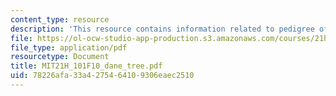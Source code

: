```yaml
---
content_type: resource
description: 'This resource contains information related to pedigree of dane. '
file: https://ol-ocw-studio-app-production.s3.amazonaws.com/courses/21h-101-american-history-to-1865-fall-2010/78226afa33a4275464109306eaec2510_MIT21H_101F10_dane_tree.pdf
file_type: application/pdf
resourcetype: Document
title: MIT21H_101F10_dane_tree.pdf
uid: 78226afa-33a4-2754-6410-9306eaec2510
---
```

